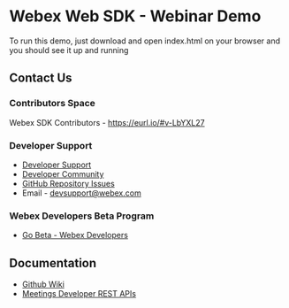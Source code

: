 # Webex Web SDK - Webinar Demo
To run this demo, just download and open index.html on your browser and you should see it up and running

## Contact Us
### Contributors Space
Webex SDK Contributors - https://eurl.io/#v-LbYXL27

### Developer Support
- [Developer Support](https://developer.webex.com/support)
- [Developer Community](https://community.cisco.com/t5/webex-for-developers/bd-p/disc-webex-developers)
- [GitHub Repository Issues](https://github.com/webex/webex-js-sdk/issues)
- Email - devsupport@webex.com

### Webex Developers Beta Program
- [Go Beta - Webex Developers](https://gobeta.webex.com/key/dev-platform)

## Documentation
- [Github Wiki](https://github.com/webex/webex-js-sdk/wiki)
- [Meetings Developer REST APIs](https://developer.webex.com/docs/meetings)

